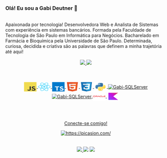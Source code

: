### Olá! Eu sou a Gabi Deutner 👋

<br>
Apaixonada por tecnologia!
Desenvolvedora Web e Analista de Sistemas com experiência em sistemas bancários.
Formada pela Faculdade de Tecnologia de São Paulo em Informática para Negócios.
Bacharelado em Farmácia e Bioquímica pela Universidade de São Paulo.
Determinada, curiosa, decidida e criativa são as palavras que definem a minha trajetória até aqui!
<br><br>

<div align="center">
  <a href="https://github.com/GabiDeutner">
  <img height="180em" src="https://github-readme-stats.vercel.app/api?username=GabiDeutner&show_icons=true&theme=midnight-purple&include_all_commits=true&count_private=true"/>
  <img height="180em" src="https://github-readme-stats.vercel.app/api/top-langs/?username=GabiDeutner&layout=compact&langs_count=7&theme=midnight-purple"/>
</div>
<br><br>
    
<div style="display: inline_block" align="center"><br>
  <img align="center" alt="Gabi-JavaScript" height="30" width="40" src="https://raw.githubusercontent.com/devicons/devicon/master/icons/javascript/javascript-original.svg">
  <img align="center" alt="Gabi-React" height="30" width="40" src="https://raw.githubusercontent.com/devicons/devicon/master/icons/react/react-original.svg">
  <img align="center" alt="Gabi-Typescript" height="30" width="40" src="https://raw.githubusercontent.com/devicons/devicon/master/icons/typescript/typescript-original.svg">
  <img align="center" alt="Gabi-HTML" height="30" width="40" src="https://raw.githubusercontent.com/devicons/devicon/master/icons/html5/html5-original.svg">
  <img align="center" alt="Gabi-CSS" height="30" width="40" src="https://raw.githubusercontent.com/devicons/devicon/master/icons/css3/css3-original.svg">
  <img align="center" alt="Gabi-Python" height="30" width="40" src="https://raw.githubusercontent.com/devicons/devicon/master/icons/python/python-original.svg">
  <img align="center" alt="Gabi-SQLServer" height="30" width="40" src="https://cdn.jsdelivr.net/gh/devicons/devicon/icons/java/java-original.svg">
  <img align="center" alt="Gabi-SQLServer" height="30" width="40" src="https://cdn.jsdelivr.net/gh/devicons/devicon/icons/mysql/mysql-original-wordmark.svg">
  <img align="center" alt="Gabi-Oracle" height="30" width="40" src="https://raw.githubusercontent.com/devicons/devicon/master/icons/oracle/oracle-original.svg">
  <img align="center" alt="Gabi-Kotlin" height="30" width="40" src="https://raw.githubusercontent.com/devicons/devicon/master/icons/kotlin/kotlin-original.svg">
</div>
  
  ##
<br>
<div align="center"> 
  <p> Conecte-se comigo! </p>
  <a href="https://picasion.com/"><img src="https://i.picasion.com/pic92/115f91cfcbefe3683b29b57f468acfb7.gif" width="100" height="100" border="0" alt="https://picasion.com/" /></a><br/>
</div>
<br><br>
<div align="center"> 
  <a href ="https://www.dio.me/users/deutnerg"> <img src= "https://img.shields.io/badge/-Meu%20Perfil%20na%20DIO-000?style=for-the-badge"> </a>
  <a href = "mailto:deutnerg@gmail.com"><img src="https://img.shields.io/badge/-Gmail-%23333?style=for-the-badge&logo=gmail&logoColor=white" target="_blank"></a>
  <a href="https://www.linkedin.com/in/gabideutner/" target="_blank"><img src="https://img.shields.io/badge/-LinkedIn-%230077B5?style=for-the-badge&logo=linkedin&logoColor=white" target="_blank"></a>
</div>
<br><br>
